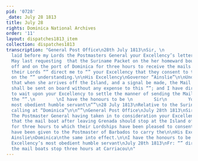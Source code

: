 ```yaml
---
pid: '0728'
_date: July 28 1813
title: July 28
rights: Dominica National Archives
order: '11'
layout: dispatches1813_item
collection: dispatches1813
transcription: "General Post Office\n28th July 1813\nSir, \n                Having
  laid before my Lords the Postmasters General your Excellency’s letter of the 22nd
  May last requesting  that the Suriname Packet on the her homeward bound “” may lay
  off and on the port of Dominica for three hours to receive the mails for Europe;
  their Lords “” direct me to “” your Excellency that they consent to the arrangement
  on the “” understanding.\n\nHis Excellency\nGovernor “Ainslie”\n\nUnderstanding
  that when she arrives off the Island, and a signal be made, the Mail and dispatches
  shall be sent on board without any expense to this “”; and I have directed the Postmaster
  to wait upon your Excellency to settle the manner of sending the Mails on board
  the “”.\n        \nI have the honours to be \n        Sir\n        Your Excellency’s
  most obedient humble servant\n“”\n28 July 1813\nRelative to the Suriname Packets
  calling at “Dominica”\n\n“”\nGeneral Post Office\nJuly 28th 1813\nSir\n\tMy Lords
  The Postmaster General having taken in to consideration your Excellency’s proposition
  that the mail boat after leaving Grenada should stop at the Island of Carriacou
  for three hours to which their Lordships have been pleased to consent and direction
  have been given to the Postmaster of Barbados to carry the\n\nHis Excellency\nGovernor
  Ainslie\nDominica\nthe same into effect.\n\nI have the honours to be \n\tSir\n\tYour
  Excellency’s most obedient humble servant\nJuly 28th 1813\nFr: “” directing that
  the mail boats stop three hours at Carriacou\n"
---
```

